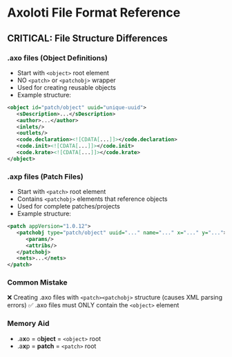 # Axoloti File Format Reference

## CRITICAL: File Structure Differences

### .axo files (Object Definitions)
- Start with `<object>` root element
- NO `<patch>` or `<patchobj>` wrapper
- Used for creating reusable objects
- Example structure:
```xml
<object id="patch/object" uuid="unique-uuid">
   <sDescription>...</sDescription>
   <author>...</author>
   <inlets/>
   <outlets/>
   <code.declaration><![CDATA[...]]></code.declaration>
   <code.init><![CDATA[...]]></code.init>
   <code.krate><![CDATA[...]]></code.krate>
</object>
```

### .axp files (Patch Files) 
- Start with `<patch>` root element
- Contains `<patchobj>` elements that reference objects
- Used for complete patches/projects
- Example structure:
```xml
<patch appVersion="1.0.12">
   <patchobj type="patch/object" uuid="..." name="..." x="..." y="...">
      <params/>
      <attribs/>
   </patchobj>
   <nets>...</nets>
</patch>
```

### Common Mistake
❌ Creating .axo files with `<patch><patchobj>` structure (causes XML parsing errors)
✅ .axo files must ONLY contain the `<object>` element

### Memory Aid
- .a**x**o = o**bject** = `<object>` root
- .a**x**p = **patch** = `<patch>` root 